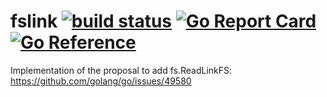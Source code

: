 # fslink [![build status](https://github.com/stealthrocket/fslink/actions/workflows/go.yml/badge.svg?branch=main)](https://github.com/stealthrocket/fslink/actions) [![Go Report Card](https://goreportcard.com/badge/github.com/stealthrocket/fslink)](https://goreportcard.com/report/github.com/stealthrocket/fslink) [![Go Reference](https://pkg.go.dev/badge/github.com/stealthrocket/fslink.svg)](https://pkg.go.dev/github.com/stealthrocket/fslink)
Implementation of the proposal to add fs.ReadLinkFS: https://github.com/golang/go/issues/49580
